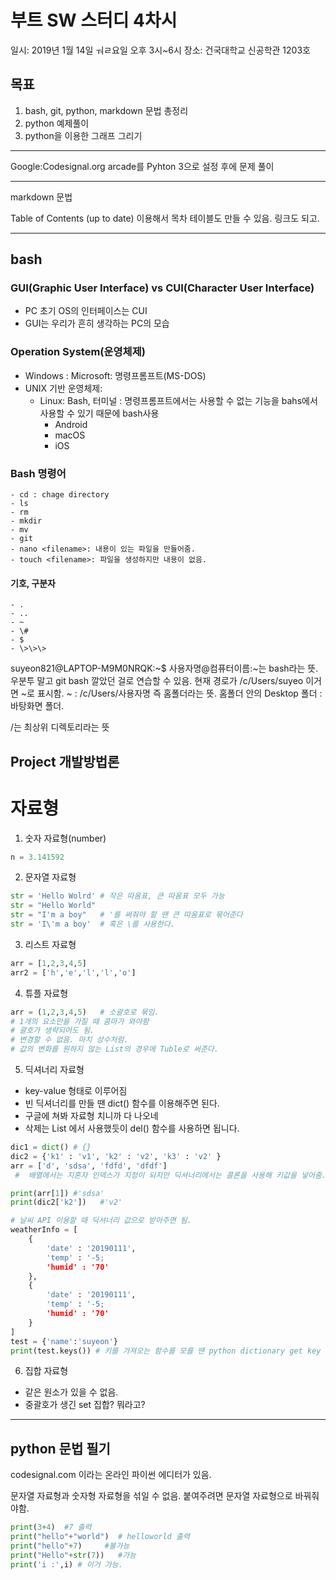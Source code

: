 # 부트 SW 스터디 4차시

일시: 2019년 1월 14일 ㅝㄹ요일 오후 3시~6시
장소: 건국대학교 신공학관 1203호

## 목표

1. bash, git, python, markdown 문법 총정리
2. python 예제풀이
3. python을 이용한 그래프 그리기

---
Google:Codesignal.org
arcade를 Pyhton 3으로 설정 후에 문제 풀이

---

markdown 문법

Table of Contents (up to date)
이용해서 목차 테이블도 만들 수 있음. 링크도 되고.

---



## bash

### GUI(Graphic User Interface) vs CUI(Character User Interface)

- PC 초기 OS의 인터페이스는 CUI
- GUI는 우리가 흔히 생각하는 PC의 모습

### Operation System(운영체제)
- Windows : Microsoft: 명령프롬프트(MS-DOS)
- UNIX 기반 운영체제:
    - Linux: Bash, 터미널 : 명령프롬프트에서는 사용할 수 없는 기능을 bahs에서 사용할 수 있기 때문에 bash사용
        - Android
        - macOS
        - iOS

### Bash 명령어
    - cd : chage directory
    - ls
    - rm
    - mkdir
    - mv
    - git
    - nano <filename>: 내용이 있는 파일을 만들어줌.
    - touch <filename>: 파일을 생성하지만 내용이 없음.

#### 기호, 구분자
    - .
    - ..
    - ~
    - \#
    - $
    - \>\>\>

suyeon821@LAPTOP-M9M0NRQK:~$
사용자명@컴퓨터이름:~는 bash라는 뜻.
우분투 말고 git bash 깔았던 걸로 연습할 수 있음.
현재 경로가 /c/Users/suyeo
이거면 ~로 표시함.
~ : /c/Users/사용자명 즉 홈폴더라는 뜻.
홈폴더 안의 Desktop 폴더 : 바탕화면 폴더.

/는 최상위 디렉토리라는 뜻

## Project 개발방법론


# 자료형
1. 숫자 자료형(number)

 ```python
 n = 3.141592
 ```

2. 문자열 자료형

```python
str = 'Hello Wolrd' # 작은 따옴표, 큰 따옴표 모두 가능
str = "Hello World"
str = "I'm a boy"   # '를 써줘야 할 땐 큰 따옴표로 묶어준다
str = 'I\'m a boy'  # 혹은 \를 사용한다.
```

3. 리스트 자료형

```python
arr = [1,2,3,4,5]
arr2 = ['h','e','l','l','o']
```

4. 튜플 자료형

```python
arr = (1,2,3,4,5)   # 소괄호로 묶임.
# 1개의 요소만을 가질 때 콤마가 와야함
# 괄호가 생략되어도 됨.
# 변경할 수 없음. 마치 상수처럼.
# 값의 변화를 원하지 않는 List의 경우에 Tuble로 써준다.
```

5. 딕셔너리 자료형

- key-value 형태로 이루어짐
- 빈 딕셔너리를 만들 땐 dict() 함수를 이용해주면 된다.
- 구글에 쳐봐 자료형 치니까 다 나오네
- 삭제는 List 에서 사용했듯이 del() 함수를 사용하면 됩니다.


```python
dic1 = dict() # {}
dic2 = {'k1' : 'v1', 'k2' : 'v2', 'k3' : 'v2' }
arr = ['d', 'sdsa', 'fdfd', 'dfdf']
 #  배열에서는 지혼자 인덱스가 지정이 되지만 딕셔너리에서는 콜론을 사용해 키값을 넣어줌.

print(arr[1]) #'sdsa'
print(dic2['k2'])   #'v2'

# 날씨 API 이용할 때 딕셔너리 값으로 받아주면 됨.
weatherInfo = [
    {
        'date' : '20190111', 
        'temp' : '-5;
        'humid' : '70'
    },
    {
        'date' : '20190111', 
        'temp' : '-5;
        'humid' : '70'
    }
]
test = {'name':'suyeon'}
print(test.keys()) # 키를 가져오는 함수를 모를 땐 python dictionary get key 라고 검색하면 됨.


```

6. 집합 자료형
- 같은 원소가 있을 수 없음.
- 중괄호가 생긴 set 집합? 뭐라고?

---

## python 문법 필기
codesignal.com 이라는 온라인 파이썬 에디터가 있음.

문자열 자료형과 숫자형 자료형을 섞일 수 없음.
붙여주려면 문자열 자료형으로 바꿔줘야함.
```python
print(3+4)  #7 출력
print("hello"+"world")  # helloworld 출력
print("hello"+7)     #불가능
print("Hello"+str(7))   #가능
print('i :',i) # 이거 가능.
```



